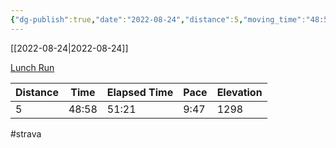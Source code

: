 ```yaml
---
{"dg-publish":true,"date":"2022-08-24","distance":5,"moving_time":"48:58","elapsed_time":"51:21","pace":"9:47","total_elevation_gain":1298,"url":"https://www.strava.com/activities/7694537842","permalink":"/01-personal/strava/2022-08-24-lunch-run/","dgPassFrontmatter":true}
---
```



[[2022-08-24\|2022-08-24]]

[Lunch Run](https://www.strava.com/activities/7694537842)

| Distance | Time  | Elapsed Time | Pace | Elevation |
| -------- | ----- | ------------ | ---- | --------- |
| 5        | 48:58 | 51:21        | 9:47 | 1298      |




#strava
